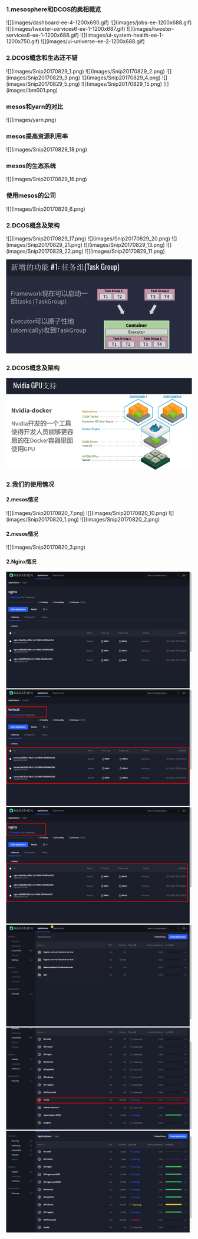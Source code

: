 <h3>1.mesosphere和DCOS的卖相概览</h3>
![](images/dashboard-ee-4-1200x690.gif)
![](images/jobs-ee-1200x688.gif)
![](images/tweeter-services6-ee-1-1200x687.gif)
![](images/tweeter-services8-ee-1-1200x688.gif)
![](images/ui-system-health-ee-1-1200x750.gif)
![](images/ui-universe-ee-2-1200x688.gif)
<h3>2.DCOS概念和生态还不错</h3>
![](images/Snip20170829_1.png)
![](images/Snip20170829_2.png)
![](images/Snip20170829_3.png)
![](images/Snip20170829_4.png)
![](images/Snip20170829_5.png)
![](images/Snip20170829_15.png)
![](images/ibm001.png)
<h3>mesos和yarn的对比</h3>
![](images/yarn.png)
<h3>mesos提高资源利用率</h3>
![](images/Snip20170829_18.png)
<h3>mesos的生态系统</h3>
![](images/Snip20170829_16.png)
<h3>使用mesos的公司</h3>
![](images/Snip20170829_6.png)


<h3>2.DCOS概念及架构</h3>
![](images/Snip20170829_17.png)
![](images/Snip20170829_20.png)
![](images/Snip20170829_21.png)
![](images/Snip20170829_13.png)
![](images/Snip20170829_22.png)
![](images/Snip20170829_11.png)

![](images/Snip20170829_12.png)
<h3>2.DCOS概念及架构</h3>

![](images/Snip20170829_10.png)

<h3>2.我们的使用情况</h3>
<h4>2.mesos情况</h4>
![](images/Snip20170820_7.png)
![](images/Snip20170820_10.png)
![](images/Snip20170820_1.png)
![](images/Snip20170820_2.png)
<h4>2.mesos情况</h4>
![](images/Snip20170820_3.png)
<h4>2.Nginx情况</h4>

![](images/Snip20170820_4.png)
![](images/Snip20170820_5.png)
![](images/Snip20170820_6.png)
![](images/Snip20170827_1.png)
![](images/Snip20170827_4.png)
![](images/Snip20170827_5.png)


